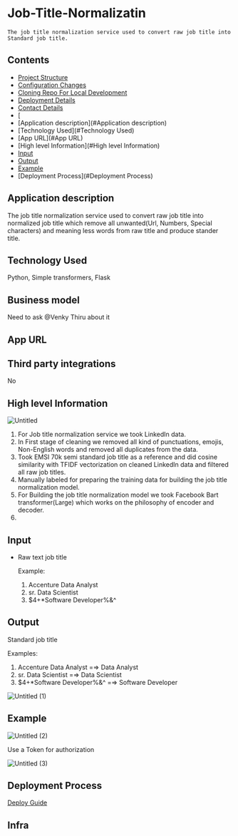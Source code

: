 #                                                 Job-Title-Normalizatin
    The job title normalization service used to convert raw job title into Standard job title.
    
## Contents
- [Project Structure](#project-structure)
- [Configuration Changes](#configuration-changes)
- [Cloning Repo For Local Development](#cloning-repo-for-local-development)
- [Deployment Details](#deployment-details)
- [Contact Details](#contact-details)
- [
- [Application description](#Application description)
- [Technology Used](#Technology Used)
- [App URL](#App URL)
- [High level Information](#High level Information)
- [Input](#Input)
- [Output](#Output)
- [Example](#Example)
- [Deployment Process](#Deployment Process)


##                                                 **Application description**

The job title normalization service used to convert raw job title into normalized job title which remove all unwanted(Url, Numbers, Special characters) and meaning less words from raw title and produce stander title.

## **Technology Used**

Python, Simple transformers, Flask

## **Business model**

Need to ask @Venky Thiru  about it

## **App URL**

[](https://resume-parser.resume.io/parse)

## **Third party integrations**

No

## High level Information

![Untitled](https://user-images.githubusercontent.com/101692969/233233319-35c8a7a1-0b4a-4274-82bf-83003e35b018.png)


1. For Job title normalization service we took LinkedIn data.
2. In First stage of cleaning we removed all kind of punctuations, emojis, Non-English words and removed all duplicates from the data.
3. Took EMSI 70k semi standard job title as a reference and did cosine similarity with TFIDF vectorization on cleaned LinkedIn data and filtered all raw job titles.
4. Manually labeled for preparing the training data for building the job title normalization model.
5. For Building the job title normalization model we took Facebook Bart transformer(Large) which works on the philosophy of encoder and decoder.
6. 

## Input

- Raw text job title
    
    Example: 
    
    1. Accenture Data Analyst
    2. sr. Data Scientist
    3. $4+*Software Developer%&^

## Output

Standard job title

Examples: 

1. Accenture Data Analyst =⇒ Data Analyst
2. sr. Data Scientist =⇒ Data Scientist
3. $4+*Software Developer%&^ =⇒ Software Developer

![Untitled (1)](https://user-images.githubusercontent.com/101692969/233233518-94333135-471a-41d2-8cb8-0a0c1cdeb669.png)

## Example

![Untitled (2)](https://user-images.githubusercontent.com/101692969/233233621-3ace3709-05aa-4f72-8cf3-f8804a242077.png)

Use a Token for authorization

![Untitled (3)](https://user-images.githubusercontent.com/101692969/233233672-ec979413-ef12-4ef1-9c0f-e4b7f9aeea18.png)

## Deployment Process

[Deploy Guide](https://www.notion.so/Deploy-Guide-f6b8fce6a86d4dcf86e15b08038e1e17) 

## Infra
